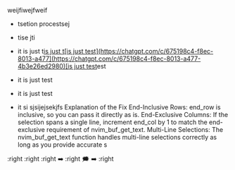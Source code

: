 weijfiwejfweif

- tsetion procestsej
- tise jti
- it is just t[is just t[is just test](https://chatgpt.com/c/675198c4-f8ec-8013-a477](https://chatgpt.com/c/675198c4-f8ec-8013-a477-4b3e26ed2980)[is just test](https://chatgpt.com/c/675198c4-f8ec-8013-a477-4b3e26ed2980)est

- it is just[](https://www.perplexity.ai/search/you-are-my-neovim-and-lua-teac-_.C3_EloQ8WOntwXld4j1Q) test
- it is just test

- it si sjsijejsekjfs
Explanation of the Fix
End-Inclusive Rows:
end_row is inclusive, so you can pass it directly as is.
End-Exclusive Columns:
If the selection spans a single line, increment end_col by 1 to match the end-exclusive requirement of nvim_buf_get_text.
Multi-Line Selections:
The nvim_buf_get_text function handles multi-line selections correctly as long as you provide accurate s

:right
:right
:right
➡️
:right
🗯️
➡️
:right
